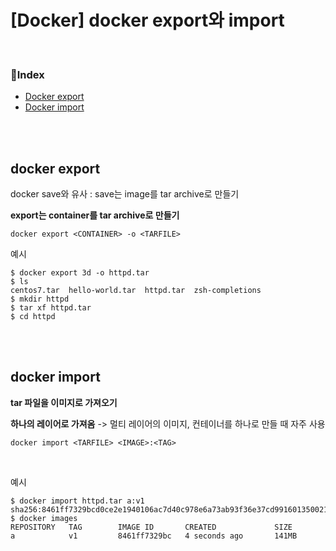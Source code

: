 # [Docker] docker export와 import

<br>

### 📌Index

- [Docker export](#docker-export)
- [Docker import](#docker-import)

<br>

<br>

## docker export

docker save와 유사 : save는 image를 tar archive로 만들기

**export는 container를 tar archive로 만들기**

```
docker export <CONTAINER> -o <TARFILE>
```

예시

```shell
$ docker export 3d -o httpd.tar
$ ls
centos7.tar  hello-world.tar  httpd.tar  zsh-completions
$ mkdir httpd      
$ tar xf httpd.tar
$ cd httpd      
```

<br>

<br>

## docker import

**tar 파일을 이미지로 가져오기**

**하나의 레이어로 가져옴** -> 멀티 레이어의 이미지, 컨테이너를 하나로 만들 때 자주 사용

```
docker import <TARFILE> <IMAGE>:<TAG>
```

<br>

예시

```shell
$ docker import httpd.tar a:v1                        
sha256:8461ff7329bcd0ce2e1940106ac7d40c978e6a73ab93f36e37cd991601350021
$ docker images                                       
REPOSITORY   TAG        IMAGE ID       CREATED             SIZE
a            v1         8461ff7329bc   4 seconds ago       141MB
```



